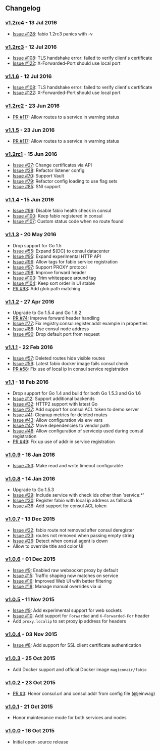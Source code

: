 ## Changelog

### [v1.2rc4](https://github.com/eBay/fabio/releases/tag/v1.2rc4) - 13 Jul 2016

 * [Issue #128](https://github.com/eBay/fabio/issues/128): fabio 1.2rc3 panics with -v

### [v1.2rc3](https://github.com/eBay/fabio/releases/tag/v1.2rc3) - 12 Jul 2016

 * [Issue #108](https://github.com/eBay/fabio/issues/108): TLS handshake error: failed to verify client's certificate
 * [Issue #122](https://github.com/eBay/fabio/issues/122): X-Forwarded-Port should use local port

### [v1.1.6](https://github.com/eBay/fabio/releases/tag/v1.1.6) - 12 Jul 2016

 * [Issue #108](https://github.com/eBay/fabio/issues/108): TLS handshake error: failed to verify client's certificate
 * [Issue #122](https://github.com/eBay/fabio/issues/122): X-Forwarded-Port should use local port

### [v1.2rc2](https://github.com/eBay/fabio/releases/tag/v1.2rc2) - 23 Jun 2016

 * [PR #117](https://github.com/eBay/fabio/pull/117): Allow routes to a service in warning status

### [v1.1.5](https://github.com/eBay/fabio/releases/tag/v1.1.5) - 23 Jun 2016

 * [PR #117](https://github.com/eBay/fabio/pull/117): Allow routes to a service in warning status

### [v1.2rc1](https://github.com/eBay/fabio/releases/tag/v1.2rc1) - 15 Jun 2016

 * [Issue #27](https://github.com/eBay/fabio/issues/27): Change certificates via API
 * [Issue #28](https://github.com/eBay/fabio/issues/28): Refactor listener config
 * [Issue #70](https://github.com/eBay/fabio/issues/70): Support Vault
 * [Issue #79](https://github.com/eBay/fabio/issues/79): Refactor config loading to use flag sets
 * [Issue #85](https://github.com/eBay/fabio/issues/85): SNI support

### [v1.1.4](https://github.com/eBay/fabio/releases/tag/v1.1.4) - 15 Jun 2016

 * [Issue #99](https://github.com/eBay/fabio/issues/99): Disable fabio health check in consul
 * [Issue #100](https://github.com/eBay/fabio/issues/100): Keep fabio registered in consul
 * [Issue #107](https://github.com/eBay/fabio/issues/107): Custom status code when no route found

### [v1.1.3](https://github.com/eBay/fabio/releases/tag/v1.1.3) - 20 May 2016

 * Drop support for Go 1.5
 * [Issue #55](https://github.com/eBay/fabio/issues/55): Expand ${DC} to consul datacenter
 * [Issue #95](https://github.com/eBay/fabio/issues/95): Expand experimental HTTP API
 * [Issue #96](https://github.com/eBay/fabio/issues/96): Allow tags for fabio service registration
 * [Issue #97](https://github.com/eBay/fabio/issues/97): Support PROXY protocol
 * [Issue #98](https://github.com/eBay/fabio/issues/98): Improve forward header
 * [Issue #103](https://github.com/eBay/fabio/issues/103): Trim whitespace around tag
 * [Issue #104](https://github.com/eBay/fabio/issues/104): Keep sort order in UI stable
 * [PR #93](https://github.com/eBay/fabio/pull/93): Add glob path matching

### [v1.1.2](https://github.com/eBay/fabio/releases/tag/v1.1.2) - 27 Apr 2016

 * Upgrade to Go 1.5.4 and Go 1.6.2
 * [PR #74](https://github.com/eBay/fabio/pull/74): Improve forward header handling
 * [Issue #77](https://github.com/eBay/fabio/issues/77): Fix registry.consul.register.addr example in properties
 * [Issue #88](https://github.com/eBay/fabio/issues/88): Use consul node address
 * [Issue #90](https://github.com/eBay/fabio/issues/90): Drop default port from request

### [v1.1.1](https://github.com/eBay/fabio/releases/tag/v1.1.1) - 22 Feb 2016

 * [Issue #57](https://github.com/eBay/fabio/issues/57): Deleted routes hide visible routes
 * [Issue #59](https://github.com/eBay/fabio/issues/59): Latest fabio docker image fails consul check
 * [PR #58](https://github.com/eBay/fabio/pull/58): Fix use of local ip in consul service registration

### [v1.1](https://github.com/eBay/fabio/releases/tag/v1.1) - 18 Feb 2016

 * Drop support for Go 1.4 and build for both Go 1.5.3 and Go 1.6
 * [Issue #12](https://github.com/eBay/fabio/issues/12): Support additional backends
 * [Issue #32](https://github.com/eBay/fabio/issues/32): HTTP2 support with latest Go
 * [Issue #37](https://github.com/eBay/fabio/issues/37): Add support for consul ACL token to demo server
 * [Issue #41](https://github.com/eBay/fabio/issues/41): Cleanup metrics for deleted routes
 * [Issue #43](https://github.com/eBay/fabio/issues/43): Allow configuration via env vars
 * [Issue #47](https://github.com/eBay/fabio/issues/47): Move dependencies to vendor path
 * [Issue #48](https://github.com/eBay/fabio/issues/48): Allow configuration of serviceip used during consul registration
 * [PR #49](https://github.com/eBay/fabio/pull/49): Fix up use of addr in service registration

### [v1.0.9](https://github.com/eBay/fabio/releases/branch/v1.0.9) - 16 Jan 2016

 * [Issue #53](https://github.com/eBay/fabio/issues/53): Make read and write timeout configurable

### [v1.0.8](https://github.com/eBay/fabio/releases/tag/v1.0.8) - 14 Jan 2016

 * Upgrade to Go 1.5.3
 * [Issue #29](https://github.com/eBay/fabio/issues/29): Include service with check ids other than 'service:*'
 * [Issue #30](https://github.com/eBay/fabio/issues/30): Register fabio with local ip address as fallback
 * [Issue #36](https://github.com/eBay/fabio/issues/36): Add support for consul ACL token

### [v1.0.7](https://github.com/eBay/fabio/releases/tag/v1.0.7) - 13 Dec 2015

 * [Issue #22](https://github.com/eBay/fabio/issues/22): fabio route not removed after consul deregister
 * [Issue #23](https://github.com/eBay/fabio/issues/23): routes not removed when passing empty string
 * [Issue #26](https://github.com/eBay/fabio/issues/26): Detect when consul agent is down
 * Allow to override title and color UI

### [v1.0.6](https://github.com/eBay/fabio/releases/tag/v1.0.6) - 01 Dec 2015

 * [Issue #9](https://github.com/eBay/fabio/issues/9): Enabled raw websocket proxy by default
 * [Issue #15](https://github.com/eBay/fabio/issues/15): Traffic shaping now matches on service
 * [Issue #16](https://github.com/eBay/fabio/issues/16): Improved Web UI with better filtering
 * [Issue #18](https://github.com/eBay/fabio/issues/18): Manage manual overrides via ui

### [v1.0.5](https://github.com/eBay/fabio/releases/tag/v1.0.5) - 11 Nov 2015

 * [Issue #9](https://github.com/eBay/fabio/issues/9): Add experimental support for web sockets
 * [Issue #10](https://github.com/eBay/fabio/issues/10): Add support for `Forwarded` and `X-Forwarded-For` header
 * Add `proxy.localip` to set proxy ip address for headers

### [v1.0.4](https://github.com/eBay/fabio/releases/tag/v1.0.4) - 03 Nov 2015

 * [Issue #8](https://github.com/eBay/fabio/issues/8): Add support for SSL client certificate authentication

### [v1.0.3](https://github.com/eBay/fabio/releases/tag/v1.0.3) - 25 Oct 2015

 * Add Docker support and official Docker image `magiconair/fabio`

### [v1.0.2](https://github.com/eBay/fabio/releases/tag/v1.0.2) - 23 Oct 2015

 * [PR #3](https://github.com/eBay/fabio/pull/3): Honor consul.url and consul.addr from config file (@jeinwag)

### [v1.0.1](https://github.com/eBay/fabio/releases/tag/v1.0.1) - 21 Oct 2015

 * Honor maintenance mode for both services and nodes

### [v1.0.0](https://github.com/eBay/fabio/releases/tag/v1.0.0) - 16 Oct 2015

 * Initial open-source release

